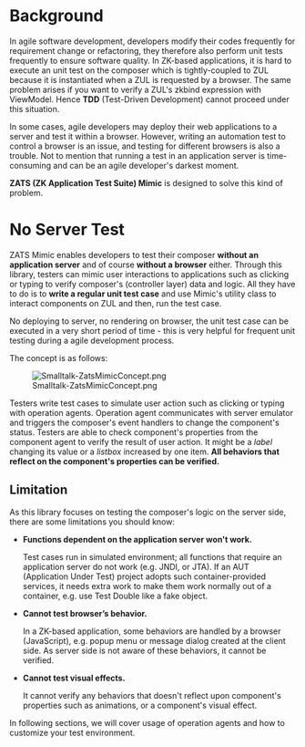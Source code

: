 # Background

In agile software development, developers modify their codes frequently
for requirement change or refactoring, they therefore also perform unit
tests frequently to ensure software quality. In ZK-based applications,
it is hard to execute an unit test on the composer which is
tightly-coupled to ZUL because it is instantiated when a ZUL is
requested by a browser. The same problem arises if you want to verify a
ZUL's zkbind expression with ViewModel. Hence **TDD** (Test-Driven
Development) cannot proceed under this situation.

In some cases, agile developers may deploy their web applications to a
server and test it within a browser. However, writing an automation test
to control a browser is an issue, and testing for different browsers is
also a trouble. Not to mention that running a test in an application
server is time-consuming and can be an agile developer's darkest moment.

**ZATS (ZK Application Test Suite) Mimic** is designed to solve this
kind of problem.

# No Server Test

ZATS Mimic enables developers to test their composer **without an
application server** and of course **without a browser** either. Through
this library, testers can mimic user interactions to applications such
as clicking or typing to verify composer's (controller layer) data and
logic. All they have to do is to **write a regular unit test case** and
use Mimic's utility class to interact components on ZUL and then, run
the test case.

No deploying to server, no rendering on browser, the unit test case can
be executed in a very short period of time - this is very helpful for
frequent unit testing during a agile development process.

The concept is as follows:

<figure>
<img src="Smalltalk-ZatsMimicConcept.png"
title="Smalltalk-ZatsMimicConcept.png" />
<figcaption>Smalltalk-ZatsMimicConcept.png</figcaption>
</figure>

Testers write test cases to simulate user action such as clicking or
typing with operation agents. Operation agent communicates with server
emulator and triggers the composer's event handlers to change the
component's status. Testers are able to check component's properties
from the component agent to verify the result of user action. It might
be a *label* changing its value or a *listbox* increased by one item.
**All behaviors that reflect on the component's properties can be
verified.**

## Limitation

As this library focuses on testing the composer's logic on the server
side, there are some limitations you should know:

- **Functions dependent on the application server won't work.**
    
  Test cases run in simulated environment; all functions that require an
  application server do not work (e.g. JNDI, or JTA). If an AUT
  (Application Under Test) project adopts such container-provided
  services, it needs extra work to make them work normally out of a
  container, e.g. use Test Double like a fake object.

<!-- -->

- **Cannot test browser’s behavior.**
    
  In a ZK-based application, some behaviors are handled by a browser
  (JavaScript), e.g. popup menu or message dialog created at the client
  side. As server side is not aware of these behaviors, it cannot be
  verified.

<!-- -->

- **Cannot test visual effects.**
    
  It cannot verify any behaviors that doesn't reflect upon component's
  properties such as animations, or a component's visual effect.

In following sections, we will cover usage of operation agents and how
to customize your test environment.
